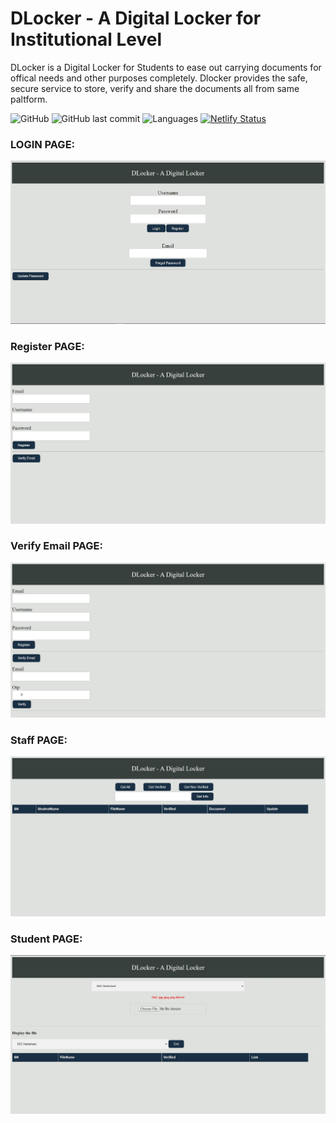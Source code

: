 # DLocker - A Digital Locker for Institutional Level 
DLocker is a Digital Locker for Students to ease out carrying documents for offical needs and other purposes completely. Dlocker provides the safe, secure service to store, verify and share the documents all from same paltform.

![GitHub](https://img.shields.io/github/license/mohitkhedkar/DLocker?style=for-the-badge&color=orange)
![GitHub last commit](https://img.shields.io/github/last-commit/mohitkhedkar/DLocker?style=for-the-badge&color=mediumgreen)
![Languages](https://img.shields.io/github/languages/count/mohitkhedkar/DLocker?style=for-the-badge)
[![Netlify Status](https://api.netlify.com/api/v1/badges/96908218-088c-4358-ae77-fd11a6335946/deploy-status)](https://app.netlify.com/sites/dlocker/deploys)


### LOGIN PAGE: 
![](/screenshots/login.JPG)

### Register PAGE: 
![](/screenshots/register.JPG)

### Verify Email PAGE: 
![](/screenshots/verify-email.JPG)

### Staff PAGE: 
![](/screenshots/staff.JPG)

### Student PAGE: 
![](/screenshots/student.JPG)


